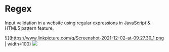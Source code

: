 # Regex
Input validation in a website using regular expressions in JavaScript & HTML5 pattern feature.

![](https://www.linkpicture.com/q/Screenshot-2021-12-02-at-09.27.30_1.png | width=100)
![](https://www.linkpicture.com/q/Screenshot-2021-12-02-at-09.30.38.png)

